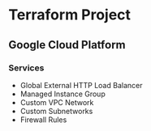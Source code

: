 # Terraform Project
## Google Cloud Platform
### Services
- Global External HTTP Load Balancer
- Managed Instance Group
- Custom VPC Network
- Custom Subnetworks
- Firewall Rules